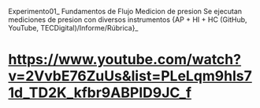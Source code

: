 Experimento01_ Fundamentos de Flujo Medicion de presion
Se ejecutan mediciones de presion con diversos instrumentos {AP + HI + HC (GitHub, YouTube, TECDigital)/Informe/Rúbrica}_

# https://www.youtube.com/watch?v=2VvbE76ZuUs&list=PLeLqm9hls71d_TD2K_kfbr9ABPID9JC_f
